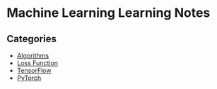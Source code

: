 # Machine Learning Learning Notes

## Categories

- [Algorithms](https://github.com/kaka-lin/ML-Notes/tree/master/algorithms)
- [Loss Function](https://github.com/kaka-lin/ML-Notes/tree/master/loss_function)
- [TensorFlow](https://github.com/kaka-lin/ML-Notes/tree/master/TensorFlow)
- [PyTorch](https://github.com/kaka-lin/ML-Notes/tree/master/Pytorch)
